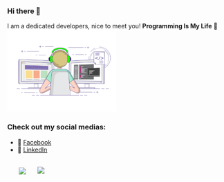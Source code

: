 ### Hi there 👋

I am a dedicated developers, nice to meet you!
**Programming Is My Life** 👋
  </a><img alt="gif" align=c width="50%" src="https://github.com/PhongMax/PhongMax/blob/main/coding-freak.gif"/></a>
### Check out my social medias:

- 💬 [Facebook](https://www.linkedin.com/in/phong-ng/)
- 🔗 [LinkedIn](https://www.facebook.com/thanhphong.nguyen.526875/) 

<br>
<div align=center>
  <a href="#" title="PhongMax">
    <img width="434" align="center" src="https://github-readme-stats.vercel.app/api/top-langs/?username=PhongMax&hide=c%23,powershell,Mathematica,Ruby,Objective-C,Objective-C%2b%2b,Cuda&title_color=61dafb&text_color=ffffff&icon_color=61dafb&bg_color=20232a&langs_count=8&layout=compact&border_color=61dafb&hide_border=true" />
  </a>
  <a href="#" title="PhongMax">
    <img align="right" width="434" src="https://github-readme-stats.vercel.app/api?username=PhongMax&show_icons=true&theme=react&border_color=61dafb&hide_border=true" />
  </a>
</div>

<br>
